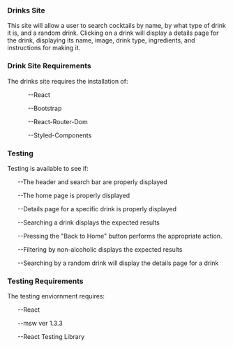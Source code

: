 ### Drinks Site

This site will allow a user to search cocktails by name, by what type of drink it is, and a random drink. Clicking on a drink will display a details page for the drink, displaying its name, image, drink type, ingredients, and instructions for making it.

### Drink Site Requirements

The drinks site requires the installation of:
<ul>
<ol>
<p>--React</p>
<p>--Bootstrap</p>
<p>--React-Router-Dom</p>
<p>--Styled-Components</p>
</ol>
</ul>

### Testing

Testing is available to see if:
<ol>
<p>--The header and search bar are properly displayed</p>
<p>--The home page is properly displayed</p>
<p>--Details page for a specific drink is properly displayed</p>
<p>--Searching a drink displays the expected results</p>
<p>--Pressing the "Back to Home" button performs the appropriate action.</p>
<p>--Filtering by non-alcoholic displays the expected results</p>
<p>--Searching by a random drink will display the details page for a drink</p>
</ol>

### Testing Requirements

The testing enviornment requires:
<ul>
<p>--React</p>
<p>--msw ver 1.3.3</p>
<p>--React Testing Library</p>
</ul>
